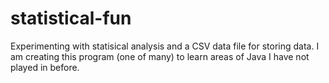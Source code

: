 # statistical-fun
Experimenting with statisical analysis and a CSV data file for storing data.  I am creating this program (one of many) to learn areas of Java I have not played in before.
